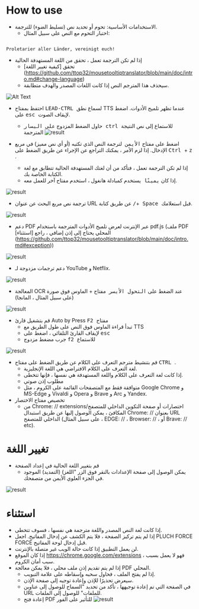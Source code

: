 # How to use



- الاستخدامات الأساسية: تحوم أو تحديد نص (تسليط الضوء) للترجمة.
  - اختبار التحوم مع النص على سبيل المثال:
```console

Proletarier aller Länder, vereinigt euch!

```

  - إذا لم تكن الترجمة تعمل ، تحقق من اللغة المستهدفة الحالية
    - تحقق [كيفية تغيير اللغة] (https://github.com/ttop32/mousetooltiptranslator/blob/main/doc/intro.md#change-language)
    - سيحذف هذا المترجم النص إذا كانت اللغات المصدر والهدف متطابقة.


![Alt Text](/doc/reagre.gif)



- احتفظ بمفتاح <kbd> LEAD-CTRL </kbd> لسماع نطق TTS عندما تظهر تلميح الأدوات. اضغط على <kbd> esc </kbd> لإيقاف الصوت.
  - حاول الضغط المزدوج <kbd> على اليسار ctrl </kbd> للاستماع إلى نص النتيجة المترجمة
![result](/doc/20.gif)



- اضغط على مفتاح <kbd> الأيمن </kbd> لترجمة النص الذي تكتبه (أو أي نص مميز) في مربع الإدخال. إذا لزم الأمر ، يمكنك التراجع عن الإجراء عن طريق الضغط على <kbd> Ctrl </kbd> + <kbd> z </kbd>.
  - إذا لم تكن الترجمة تعمل ، فتأكد من أن لغتك المستهدفة الحالية تتطابق مع لغة الكتابة الخاصة بك.
  - إذا كان <kbd> يمينًا </kbd> يستخدم كمبادلة هانغول ،
استخدم مفتاح آخر للعمل معه.


![result](/doc/11.gif)



- ترجمة نص مربع البحث عن عنوان URL عن طريق كتابة <kbd>/</kbd>+<kbd> Space </kbd> قبل استعلامك.


![result](/doc/21.gif)



- دعم PDF عبر الإنترنت لعرض تلميح الأدوات المترجمة باستخدام pdf.js (ملف PDF المحلي يحتاج إلى إذن إضافي ، راجع [استثناء] (https://github.com/ttop32/mousetooltiptranslator/blob/main/doc/intro.md#exception))


![result](/doc/12.gif)



- دعم ترجمات مزدوجة لـ YouTube و Netflix.


![result](/doc/16.gif)



- المعالجة OCR عند الضغط على <kbd> التحول الأيسر </kbd> مفتاح + الماوس فوق صورة (على سبيل المثال ، المانجا)


![result](/doc/15.gif)



- قم بتشغيل قارئ Auto by Press <kbd> F2 </kbd> مفتاح
  - تبدأ قراءة الماوس فوق النص على طول الطريق مع TTS
  - لإيقاف القارئ التلقائي ، اضغط على <kbd> esc </kbd>
  - جرب مضغط مزدوج <kbd> f2 </kbd> للاستماع


![result](/doc/30.gif)



- قم بتنشيط مترجم التعرف على الكلام عن طريق الضغط على مفتاح <kbd> CTRL </kbd>.
  - لغة التعرف على الكلام الافتراضي هي اللغة الإنجليزية.
  - إذا كانت لغة التعرف على الكلام واللغة المستهدفة هي نفسها ، فإنها تتخطى.
  - مطلوب إذن صوتي
  - متوافقة فقط مع المتصفحات القائمة على الكروم ، مثل Google Chrome و MS-Edge و Vivaldi و Opera و Brave و Arc و Yandex.
- تخصيص مفتاح الاختصار
  - من Chrome: // extensions/اختصارات أو صفحة التكوين الداخلي للمتصفح المكافئ ، يمكن الوصول إليها عن طريق استبدال Chrome: // بعنوان URL الداخلي للمتصفح (على سبيل المثال ، EDGE: // ، Browser: // ، أو Brave: // etc).
# تغيير اللغة
- قم بتغيير اللغة الحالية في إعداد الصفحة
  - يمكن الوصول إلى صفحة الإعدادات بالنقر فوق الزر "اللغز) (التمديد) الموجود في الجزء العلوي الأيمن من متصفحك.


![result](/doc/14.gif)





# استثناء


- إذا كانت لغة النص المصدر واللغة مترجمة هي نفسها ، فسوف تتخطى.
- إذا لم يتم تركيز الصفحة ، فلا يتم الكشف عن إدخال المفاتيح.
اجعل PLUCH FORCE FORCE قبل إدخال لوحة المفاتيح.
- لن يعمل التطبيق إذا كانت حالة الويب غير متصلة بالإنترنت.
- إذا كان الموقع <https://chrome.google.com/extensions> ، فهو لا يعمل بسبب سبب أمان الكروم.
- إذا لم يتم تقديم إذن ملف محلي ، فلا يمكن معالجة PDF المحلي.
  - إذا لم يفتح الملف ، فحاول سحبه وإسقاطه على علامة التبويب.
  - سيعرض تحذيرًا للإذن وإعادة توجيه إلى صفحة الإذن.
  - في الصفحة التي تم إعادة توجيهها ، تأكد من تحديد "السماح للوصول إلى عناوين URL للملفات" للوصول إلى الملفات.
  - إعادة فتح PDF للتأثير على الفور
![result](/doc/10.gif)
